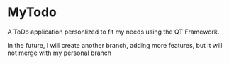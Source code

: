 # MyTodo
A ToDo application personlized to fit my needs using the QT Framework.

In the future, I will create another branch, adding more features, but it will not merge with my personal branch
